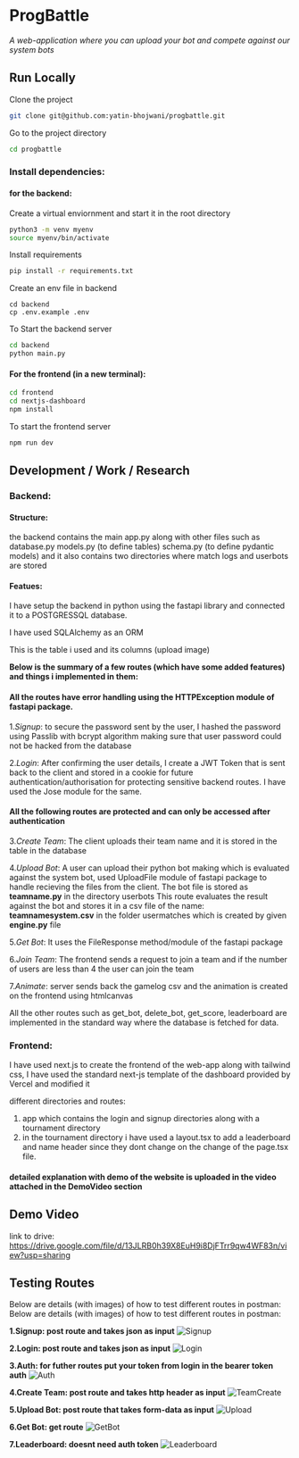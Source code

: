 

# ProgBattle

*A web-application where you can upload your bot and compete against our system bots*


## Run Locally

Clone the project

```bash
git clone git@github.com:yatin-bhojwani/progbattle.git
```

Go to the project directory

```bash
cd progbattle
```

### Install dependencies:
#### for the backend:
Create a virtual enviornment and start it in the root directory

```bash
python3 -m venv myenv
source myenv/bin/activate
```
Install requirements
```bash
pip install -r requirements.txt
```
Create an env file in backend
```
cd backend
cp .env.example .env
```
To Start the backend server

```bash
cd backend
python main.py
```
#### For the frontend (in a new terminal):

```bash
cd frontend
cd nextjs-dashboard
npm install
  ```
To start the frontend server
```bash
npm run dev
```





## Development / Work / Research

### Backend:
#### Structure:
the backend contains the main app.py along with other files such as database.py models.py (to define tables) schema.py (to define pydantic models) and it also contains two directories where match logs and userbots are stored


#### Featues:
I have setup the backend in python using the fastapi library and connected it to a POSTGRESSQL database.

I have used SQLAlchemy as an ORM 

This is the table i used and its columns (upload image)

 
**Below is the summary of a few routes (which have some added features) and things i implemented in them:**

#### All the routes have error handling using the HTTPException module of fastapi package.

1.*Signup*: to secure the password sent by the user, I hashed the password using Passlib with bcrypt algorithm making sure that user password could not be hacked from the database

2.*Login*: After confirming the user details, I create a JWT Token that is sent back to the client and stored in a cookie for future authentication/authorisation for protecting sensitive backend routes. I have used the Jose module for the same.

#### All the following routes are protected and can only be accessed after authentication 

3.*Create Team*: The client uploads their team name and it is stored in the table in the database

4.*Upload Bot*: A user can upload their python bot making which is evaluated against the system bot, used UploadFile module of fastapi package to handle recieving the files from the client. The bot file is stored as **teamname.py** in the directory userbots This route evaluates the result against the bot and stores it in a csv file of the name: **teamnamesystem.csv** in the folder usermatches which is created by given **engine.py** file

5.*Get Bot*: It uses the FileResponse method/module of the fastapi package

6.*Join Team*: The frontend sends a request to join a team and if the number of users are less than 4 the user can join the team

7.*Animate*: server sends back the gamelog csv and the animation is created on the frontend using htmlcanvas

All the other routes such as get_bot, delete_bot, get_score, leaderboard are implemented in the standard way where the database is fetched for data.



### Frontend:

I have used next.js to create the frontend of the web-app along with tailwind css, I have used the standard next-js template of the dashboard provided by Vercel and modified it

different directories and routes:
1. app which contains the login and signup directories along with a tournament directory
2. in the tournament directory i have used a layout.tsx to add a leaderboard and name header since they dont change on the change of the page.tsx file. 

#### detailed explanation with demo of the website is uploaded in the video attached in the DemoVideo section

## Demo Video 
link to drive: https://drive.google.com/file/d/13JLRB0h39X8EuH9i8DjFTrr9qw4WF83n/view?usp=sharing
## Testing Routes
Below are details (with images) of how to test different routes in postman: 
Below are details (with images) of how to test different routes in postman: 

**1.Signup: post route and takes json as input**
![Signup](/assets/signup_route.png)

**2.Login: post route and takes json as input**
![Login](/assets/login_route.png)

**3.Auth: for futher routes put your token from login in the bearer token auth**
![Auth](/assets/authexample.png)

**4.Create Team: post route and takes http header as input**
![TeamCreate](/assets/teamcreate_route.png)

**5.Upload Bot: post route that takes form-data as input**
![Upload](/assets/uploadbot_route.png)

**6.Get Bot: get route**
![GetBot](/assets/getbot_route.png)

**7.Leaderboard: doesnt need auth token**
![Leaderboard](/assets/leaderboard_route.png)





